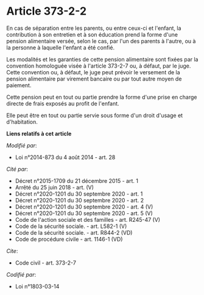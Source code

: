 # Article 373-2-2

En cas de séparation entre les parents, ou entre ceux-ci et l'enfant, la contribution à son entretien et à son éducation
prend la forme d'une pension alimentaire versée, selon le cas, par l'un des parents à l'autre, ou à la personne à laquelle
l'enfant a été confié. 

Les modalités et les garanties de cette pension alimentaire sont fixées par la convention homologuée visée à l'article
373-2-7 ou, à défaut, par le juge. Cette convention ou, à défaut, le juge peut prévoir le versement de la pension alimentaire
par virement bancaire ou par tout autre moyen de paiement. 

Cette pension peut en tout ou partie prendre la forme d'une prise en charge directe de frais exposés au profit de l'enfant. 

Elle peut être en tout ou partie servie sous forme d'un droit d'usage et d'habitation.

**Liens relatifs à cet article**

_Modifié par_:

  - Loi n°2014-873 du 4 août 2014 - art. 28

_Cité par_:

  - Décret n°2015-1709 du 21 décembre 2015 - art. 1
  - Arrêté du 25 juin 2018 - art. (V)
  - Décret n°2020-1201 du 30 septembre 2020 - art. 1
  - Décret n°2020-1201 du 30 septembre 2020 - art. 2
  - Décret n°2020-1201 du 30 septembre 2020 - art. 4 (V)
  - Décret n°2020-1201 du 30 septembre 2020 - art. 5 (V)
  - Code de l'action sociale et des familles - art. R245-47 (V)
  - Code de la sécurité sociale. - art. L582-1 (V)
  - Code de la sécurité sociale. - art. R844-2 (VD)
  - Code de procédure civile - art. 1146-1 (VD)

_Cite_:

  - Code civil - art. 373-2-7

_Codifié par_:

  - Loi n°1803-03-14
